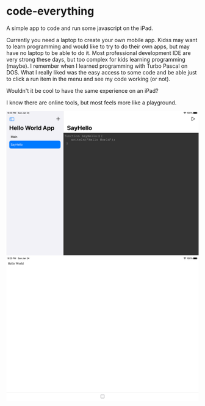 # code-everything
A simple app to code and run some javascript on the iPad.

Currently you need a laptop to create your own mobile app. Kidss may want to learn programming and would like to try to do their own apps, but may have no laptop to be able to do it. Most professional development IDE are very strong these days, but too complex for kids learning programming (maybe).
I remember when I learned programming with Turbo Pascal on DOS. What I really liked was the easy access to some code and be able just to click a run item in the menu and see my code working (or not).

Wouldn't it be cool to have the same experience on an iPad?

I know there are online tools, but most feels more like a playground. 

![screen1](https://github.com/roederf/code-everything/blob/main/example/Screen1.png?raw=true)
![screen2](https://github.com/roederf/code-everything/blob/main/example/Screen2.png?raw=true)


